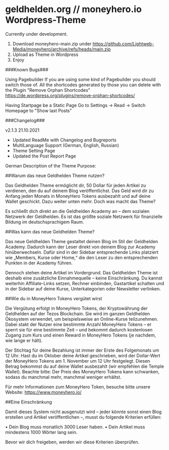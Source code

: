 # geldhelden.org // moneyhero.io Wordpress-Theme

Currently under development.

1) Download moneyhero-main.zip under https://github.com/Lightweb-Media/moneyhero/archive/refs/heads/main.zip
2) Upload as Theme in Wordpress
3) Enjoy


###Known Bugs###

Using Pagebuilder
If you are using some kind of Pagebuilder you should switch those of. All the shortcodes generated by those you can delete with the Plugin "Remove Orphan Shortcodes" https://de.wordpress.org/plugins/remove-orphan-shortcodes/

Having Startpage be a Static Page
Go to Settings -> Read -> Switch Homepage to "Show last Posts"


###Changelog###

v2.1.3 21.10.2021
- Updated ReadMe with Changelog and Bugreports
- MultiLanguage Support (German, English, Russian)
- Theme Setting Page
- Updated the Post Report Page



German Description of the Theme Purpose:

##Warum das neue Geldhelden Theme nutzen?

Das Geldhelden Theme ermöglicht dir, 50 Dollar für jeden Artikel zu verdienen, den du auf deinem Blog veröffentlichst. Das Geld wird dir zu Anfang jeden Monats in MoneyHero Tokens ausbezahlt und auf deine Wallet geschickt. Dazu weiter unten mehr. Doch was macht das Theme?

Es schließt dich direkt an die Geldhelden Academy an – dem sozialen Netzwerk der Geldhelden. Es ist das größte soziale Netzwerk für finanzielle Bildung im deutschsprachigem Raum. 


##Was kann das neue Geldhelden Theme?

Das neue Geldhelden Theme gestaltet deinen Blog im Stil der Geldhelden Academy. Dadurch kann der Leser direkt von deinem Blog zur Academy hinüberwechseln. Dafür sind in der Sidebar entsprechende Links platziert wie „Members, Kurse oder Home,“ die den Leser zu den entsprechenden Punkten in der Academy führen.

Dennoch stehen deine Artikel im Vordergrund. Das Geldhelden Theme ist deshalb eine zusätzliche Einnahmequelle – keine Einschränkung. Du kannst weiterhin Affiliate-Links setzen, Rechner einbinden, Gastartikel schalten und in der Sidebar auf deine Kurse, Unterkategorien oder Newsletter verlinken.


##Wie du in MoneyHero Tokens vergütet wirst

Die Vergütung erfolgt in MoneyHero Tokens, der Kryptowährung der Geldhelden auf der Tezos Blockchain. Sie wird im ganzen Geldhelden Ökosystem verwendet, um beispielsweise an Online-Kurse teilzunehmen. Dabei stakt der Nutzer eine bestimmte Anzahl MoneyHero Tokens – er sperrt sie für eine bestimmte Zeit – und bekommt dadurch kostenlosen Zugang zum Kurs und einen Reward in MoneyHero Tokens (je nachdem, wie lange er hält).

Der Stichtag für deine Bezahlung ist immer der Erste des Folgemonats um 12 Uhr. Hast du im Oktober deine Artikel geschrieben, wird der Dollar-Wert der MoneyHero Tokens am 1. November um 12 Uhr festgelegt. Diesen Betrag bekommst du auf deine Wallet ausbezahlt (wir empfehlen die Temple Wallet). Beachte bitte: Der Preis des MoneyHero Tokens kann schwanken, sodass du manchmal mehr, manchmal weniger erhältst.

Für mehr Informationen zum MoneyHero Token, besuche bitte unsere Website: https://www.moneyhero.io/ 


##Eine Einschränkung

Damit dieses System nicht ausgenutzt wird – jeder könnte sonst einen Blog erstellen und Artikel veröffentlichen –, musst du folgende Kriterien erfüllen:

•	Dein Blog muss monatlich 3000 Leser haben.
•	Dein Artikel muss mindestens 1000 Wörter lang sein.

Bevor wir dich freigeben, werden wir diese Kriterien überprüfen.
